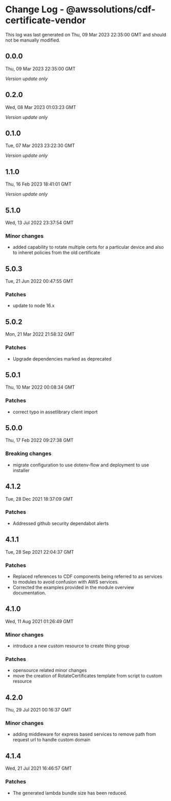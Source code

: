 # Change Log - @awssolutions/cdf-certificate-vendor

This log was last generated on Thu, 09 Mar 2023 22:35:00 GMT and should not be manually modified.

## 0.0.0

Thu, 09 Mar 2023 22:35:00 GMT

_Version update only_

## 0.2.0

Wed, 08 Mar 2023 01:03:23 GMT

_Version update only_

## 0.1.0

Tue, 07 Mar 2023 23:22:30 GMT

_Version update only_

## 1.1.0

Thu, 16 Feb 2023 18:41:01 GMT

_Version update only_

## 5.1.0

Wed, 13 Jul 2022 23:37:54 GMT

### Minor changes

- added capability to rotate multiple certs for a particular device and also to inheret policies from the old certificate

## 5.0.3

Tue, 21 Jun 2022 00:47:55 GMT

### Patches

- update to node 16.x

## 5.0.2

Mon, 21 Mar 2022 21:58:32 GMT

### Patches

- Upgrade dependencies marked as deprecated

## 5.0.1

Thu, 10 Mar 2022 00:08:34 GMT

### Patches

- correct typo in assetlibrary client import

## 5.0.0

Thu, 17 Feb 2022 09:27:38 GMT

### Breaking changes

- migrate configuration to use dotenv-flow and deployment to use installer

## 4.1.2

Tue, 28 Dec 2021 18:37:09 GMT

### Patches

- Addressed github security dependabot alerts

## 4.1.1

Tue, 28 Sep 2021 22:04:37 GMT

### Patches

- Replaced references to CDF components being referred to as services to modules to avoid confusion with AWS services.
- Corrected the examples provided in the module overview documentation.

## 4.1.0

Wed, 11 Aug 2021 01:26:49 GMT

### Minor changes

- introduce a new custom resource to create thing group

### Patches

- opensource related minor changes
- move the creation of RotateCertificates template from script to custom resource

## 4.2.0

Thu, 29 Jul 2021 00:16:37 GMT

### Minor changes

- adding middleware for express based services to remove path from request url to handle custom domain

## 4.1.4

Wed, 21 Jul 2021 16:46:57 GMT

### Patches

- The generated lambda bundle size has been reduced.
